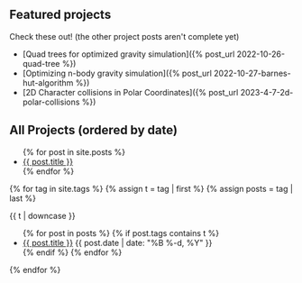## Featured projects

Check these out! (the other project posts aren't complete yet)

* [Quad trees for optimized gravity simulation]({% post_url 2022-10-26-quad-tree %})
* [Optimizing n-body gravity simulation]({% post_url 2022-10-27-barnes-hut-algorithm %})
* [2D Character collisions in Polar Coordinates]({% post_url 2023-4-7-2d-polar-collisions %})

## All Projects (ordered by date)

<ul>
  {% for post in site.posts %}
    <li>
      <a href="{{ post.url }}">{{ post.title }}</a>
    </li>
  {% endfor %}
</ul>

{% for tag in site.tags %}
  {% assign t = tag | first %}
  {% assign posts = tag | last %}

{{ t | downcase }}
<ul>
{% for post in posts %}
  {% if post.tags contains t %}
  <li>
    <a href="{{ post.url }}">{{ post.title }}</a>
    <span class="date">{{ post.date | date: "%B %-d, %Y"  }}</span>
  </li>
  {% endif %}
{% endfor %}
</ul>
{% endfor %}
